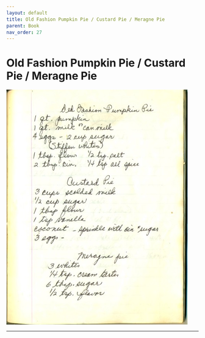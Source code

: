 ```yaml
---
layout: default
title: Old Fashion Pumpkin Pie / Custard Pie / Meragne Pie
parent: Book
nav_order: 27
---
```


# Old Fashion Pumpkin Pie / Custard Pie / Meragne Pie
![Old Fashion Pumpkin Pie / Custard Pie / Meragne Pie](/recipe-images/pages/page-27.jpg)

---
